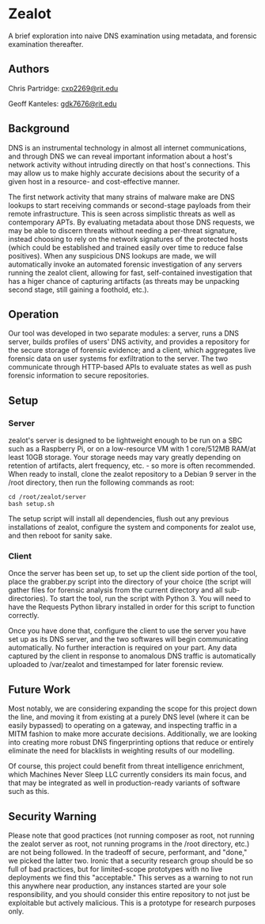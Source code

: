 # Zealot
A brief exploration into naive DNS examination using metadata, and forensic examination thereafter.

## Authors
Chris Partridge: cxp2269@rit.edu

Geoff Kanteles: gdk7676@rit.edu

## Background
DNS is an instrumental technology in almost all internet communications, and through DNS we can reveal important information about a host's network activity without intruding directly on that host's connections. This may allow us to make highly accurate decisions about the security of a given host in a resource- and cost-effective manner.

The first network activity that many strains of malware make are DNS lookups to start receiving commands or second-stage payloads from their remote infrastructure. This is seen across simplistic threats as well as contemporary APTs. By evaluating metadata about those DNS requests, we may be able to discern threats without needing a per-threat signature, instead choosing to rely on the network signatures of the protected hosts (which could be established and trained easily over time to reduce false positives). When any suspicious DNS lookups are made, we will automatically invoke an automated forensic investigation of any servers running the zealot client, allowing for fast, self-contained investigation that has a higer chance of capturing artifacts (as threats may be unpacking second stage, still gaining a foothold, etc.).

## Operation
Our tool was developed in two separate modules: a server, runs a DNS server, builds profiles of users' DNS activity, and provides a repository for the secure storage of forensic evidence; and a client, which aggregates live forensic data on user systems for exfiltration to the server. The two communicate through HTTP-based APIs to evaluate states as well as push forensic information to secure repositories.

## Setup
### Server
zealot's server is designed to be lightweight enough to be run on a SBC such as a Raspberry Pi, or on a low-resource VM with 1 core/512MB RAM/at least 10GB storage. Your storage needs may vary greatly depending on retention of artifacts, alert frequency, etc. - so more is often recommended. When ready to install, clone the zealot repository to a Debian 9 server in the /root directory, then run the following commands as root:
```
cd /root/zealot/server
bash setup.sh
```
The setup script will install all dependencies, flush out any previous installations of zealot, configure the system and components for zealot use, and then reboot for sanity sake.

### Client
Once the server has been set up, to set up the client side portion of the tool, place the grabber.py script into the directory of your choice (the script will gather files for forensic analysis from the current directory and all sub-directories). To start the tool, run the script with Python 3. You will need to have the Requests Python library installed in order for this script to function correctly.

Once you have done that, configure the client to use the server you have set up as its DNS server, and the two softwares will begin communicating automatically. No further interaction is required on your part. Any data captured by the client in response to anomalous DNS traffic is automatically uploaded to /var/zealot and timestamped for later forensic review.

## Future Work
Most notably, we are considering expanding the scope for this project down the line, and moving it from existing at a purely DNS level (where it can be easily bypassed) to operating on a gateway, and inspecting traffic in a MITM fashion to make more accurate decisions. Additionally, we are looking into creating more robust DNS fingerprinting options that reduce or entirely eliminate the need for blacklists in weighting results of our modelling.

Of course, this project could benefit from threat intelligence enrichment, which Machines Never Sleep LLC currently considers its main focus, and that may be integrated as well in production-ready variants of software such as this.

## Security Warning
Please note that good practices (not running composer as root, not running the zealot server as root, not running programs in the /root directory, etc.) are not being followed. In the tradeoff of secure, performant, and "done," we picked the latter two. Ironic that a security research group should be so full of bad practices, but for limited-scope prototypes with no live deployments we find this "acceptable." This serves as a warning to not run this anywhere near production, any instances started are your sole responsibility, and you should consider this entire repository to not just be exploitable but actively malicious. This is a prototype for research purposes only.
